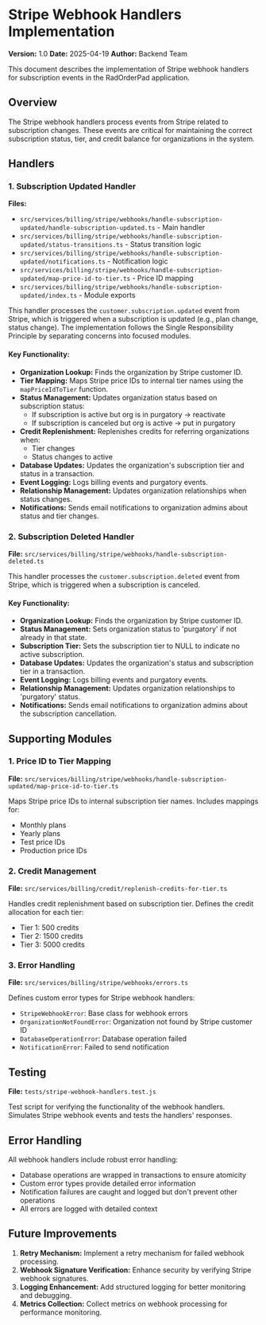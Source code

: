 # Stripe Webhook Handlers Implementation

**Version:** 1.0
**Date:** 2025-04-19
**Author:** Backend Team

This document describes the implementation of Stripe webhook handlers for subscription events in the RadOrderPad application.

## Overview

The Stripe webhook handlers process events from Stripe related to subscription changes. These events are critical for maintaining the correct subscription status, tier, and credit balance for organizations in the system.

## Handlers

### 1. Subscription Updated Handler

**Files:**
- `src/services/billing/stripe/webhooks/handle-subscription-updated/handle-subscription-updated.ts` - Main handler
- `src/services/billing/stripe/webhooks/handle-subscription-updated/status-transitions.ts` - Status transition logic
- `src/services/billing/stripe/webhooks/handle-subscription-updated/notifications.ts` - Notification logic
- `src/services/billing/stripe/webhooks/handle-subscription-updated/map-price-id-to-tier.ts` - Price ID mapping
- `src/services/billing/stripe/webhooks/handle-subscription-updated/index.ts` - Module exports

This handler processes the `customer.subscription.updated` event from Stripe, which is triggered when a subscription is updated (e.g., plan change, status change). The implementation follows the Single Responsibility Principle by separating concerns into focused modules.

#### Key Functionality:

- **Organization Lookup:** Finds the organization by Stripe customer ID.
- **Tier Mapping:** Maps Stripe price IDs to internal tier names using the `mapPriceIdToTier` function.
- **Status Management:** Updates organization status based on subscription status:
  - If subscription is active but org is in purgatory → reactivate
  - If subscription is canceled but org is active → put in purgatory
- **Credit Replenishment:** Replenishes credits for referring organizations when:
  - Tier changes
  - Status changes to active
- **Database Updates:** Updates the organization's subscription tier and status in a transaction.
- **Event Logging:** Logs billing events and purgatory events.
- **Relationship Management:** Updates organization relationships when status changes.
- **Notifications:** Sends email notifications to organization admins about status and tier changes.

### 2. Subscription Deleted Handler

**File:** `src/services/billing/stripe/webhooks/handle-subscription-deleted.ts`

This handler processes the `customer.subscription.deleted` event from Stripe, which is triggered when a subscription is canceled.

#### Key Functionality:

- **Organization Lookup:** Finds the organization by Stripe customer ID.
- **Status Management:** Sets organization status to 'purgatory' if not already in that state.
- **Subscription Tier:** Sets the subscription tier to NULL to indicate no active subscription.
- **Database Updates:** Updates the organization's status and subscription tier in a transaction.
- **Event Logging:** Logs billing events and purgatory events.
- **Relationship Management:** Updates organization relationships to 'purgatory' status.
- **Notifications:** Sends email notifications to organization admins about the subscription cancellation.

## Supporting Modules

### 1. Price ID to Tier Mapping

**File:** `src/services/billing/stripe/webhooks/handle-subscription-updated/map-price-id-to-tier.ts`

Maps Stripe price IDs to internal subscription tier names. Includes mappings for:
- Monthly plans
- Yearly plans
- Test price IDs
- Production price IDs

### 2. Credit Management

**File:** `src/services/billing/credit/replenish-credits-for-tier.ts`

Handles credit replenishment based on subscription tier. Defines the credit allocation for each tier:
- Tier 1: 500 credits
- Tier 2: 1500 credits
- Tier 3: 5000 credits

### 3. Error Handling

**File:** `src/services/billing/stripe/webhooks/errors.ts`

Defines custom error types for Stripe webhook handlers:
- `StripeWebhookError`: Base class for webhook errors
- `OrganizationNotFoundError`: Organization not found by Stripe customer ID
- `DatabaseOperationError`: Database operation failed
- `NotificationError`: Failed to send notification

## Testing

**File:** `tests/stripe-webhook-handlers.test.js`

Test script for verifying the functionality of the webhook handlers. Simulates Stripe webhook events and tests the handlers' responses.

## Error Handling

All webhook handlers include robust error handling:
- Database operations are wrapped in transactions to ensure atomicity
- Custom error types provide detailed error information
- Notification failures are caught and logged but don't prevent other operations
- All errors are logged with detailed context

## Future Improvements

1. **Retry Mechanism:** Implement a retry mechanism for failed webhook processing.
2. **Webhook Signature Verification:** Enhance security by verifying Stripe webhook signatures.
3. **Logging Enhancement:** Add structured logging for better monitoring and debugging.
4. **Metrics Collection:** Collect metrics on webhook processing for performance monitoring.